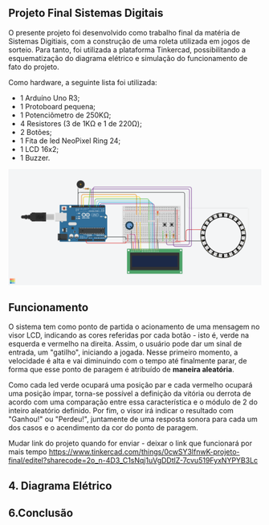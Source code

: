 ## Projeto Final Sistemas Digitais

O presente projeto foi desenvolvido como trabalho final da matéria de Sistemas Digitiais, com a construção de uma roleta utilizada em jogos de sorteio. Para tanto, foi utilizada a plataforma Tinkercad, possibilitando a esquematização do diagrama elétrico e simulação do funcionamento de fato do projeto.

Como hardware, a seguinte lista foi utilizada:

- 1 Arduíno Uno R3;
- 1 Protoboard pequena;
- 1 Potenciômetro de 250KΩ;
- 4 Resistores (3 de 1KΩ e 1 de 220Ω);
- 2 Botões;
- 1 Fita de led NeoPixel Ring 24;
- 1 LCD 16x2;
- 1 Buzzer.

![alt text](https://github.com/pedrozanineli/projeto-final-sistemas-digitais/blob/main/hardware-projeto.png)

## Funcionamento

O sistema tem como ponto de partida o acionamento de uma mensagem no visor LCD, indicando as cores referidas por cada botão - isto é, verde na esquerda e vermelho na direita. Assim, o usuário pode dar um sinal de entrada, um "gatilho", iniciando a jogada. Nesse primeiro momento, a velocidade é alta e vai diminuindo com o tempo até finalmente parar, de forma que esse ponto de paragem é atribuído de <strong>maneira aleatória</strong>.

Como cada led verde ocupará uma posição par e cada vermelho ocupará uma posição ímpar, torna-se possível a definição da vitória ou derrota de acordo com uma comparação entre essa característica e o módulo de 2 do inteiro aleatório definido. Por fim, o visor irá indicar o resultado com "Ganhou!" ou "Perdeu!", juntamente de uma resposta sonora para cada um dos casos e o acendimento da cor do ponto de paragem.

Mudar link do projeto quando for enviar - deixar o link que funcionará por mais tempo
https://www.tinkercad.com/things/0cwSY3lfnwK-projeto-final/editel?sharecode=2o_n-4D3_C1sNqj1uVgDDtlZ-7cvu519FyxNYPYB3Lc

## 4. Diagrama Elétrico

## 6.Conclusão
